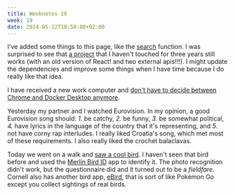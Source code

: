```yaml
---
title: Weeknotes 19
week: 19
date: 2024-05-12T18:50:00+02:00
---
```

I've added some things to this page, like the [search](/search/) function. I was surprised to see that [a project](https://nonnullish.github.io/around-the-world/) that I haven't touched for three years still works (with an old version of React! and two external apis!!!). I might update the dependencies and improve some things when I have time because I do really like that idea.

I have received a new work computer and [don't have to decide between Chrome and Docker Desktop anymore](/weeknotes/weeknotes-17-2024/).

Yesterday my partner and I watched Eurovision. In my opinion, a good Eurovision song should: *1.* be catchy, *2.* be funny, *3.* be somewhat political, *4.* have lyrics in the language of the country that it's representing, and *5.* not have corny rap interludes. I really liked Croatia's song, which met most of these requirements. I also really liked the crochet balaclavas.

Today we went on a walk and [saw a cool bird](https://elk.zone/indieweb.social/@nonnullish/112428755485110882). I haven't seen that bird before and used the [Merlin Bird ID](https://merlin.allaboutbirds.org/) app to identify it. The photo recognition didn't work, but the questionnaire did and it turned out to be a *fieldfare*. Cornell also has another bird app, [eBird](https://ebird.org/home), that is sort of like Pokémon Go except you collect sightings of real birds.